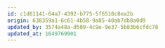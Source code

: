 ```yaml
---
id: c1d61141-64a7-4392-b775-5f6510c8ea2b
origin: 638359a1-6c61-4b58-9a85-40ab7db8a0d9
updated_by: 3574a48a-d509-4c9e-9e37-5b83b6cfdc78
updated_at: 1649769901
---
```

